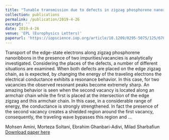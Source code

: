 ```yaml
---
title: "Tunable transmission due to defects in zigzag phosphorene nanoribbons"
collection: publications
permalink: /publication/2019-4-26
excerpt: ''
date: 2019-4-26
venue: 'EPL (Europhysics Letters)'
paperurl: 'https://iopscience.iop.org/article/10.1209/0295-5075/125/67001/meta'
---
```

Transport of the edge-state electrons along zigzag phosphorene nanoribbons in the presence of two impurities/vacancies is analytically investigated. Considering the places of the defects, a number of different situations are examined. When both defects are placed on the edge zigzag chain, as is expected, by changing the energy of the traveling electrons the electrical conductance exhibits a resonance behavior. In this case, for two vacancies the observed resonant peaks become extremely sharp. An amazing behavior is seen when the second vacancy is located along an armchair chain while the first is placed at the intersection of the edge zigzag and this armchair chain. In this case, in a considerable range of energy, the conductance is strongly strengthened. In fact the presence of the second vacancy creates a shielded region around the first vacancy, consequently, the traveling wave bypasses this region and …


Mohsen Amini, Morteza Soltani, Ebrahim Ghanbari-Adivi, Milad Sharbafiun
[Download paper here](https://iopscience.iop.org/article/10.1209/0295-5075/125/67001/meta)
